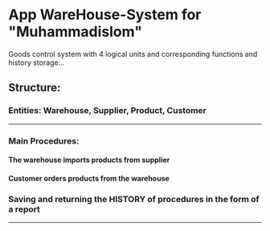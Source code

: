 # App WareHouse-System for "Muhammadislom"
Goods control system with 4 logical units and corresponding functions and history storage...
## Structure:
### Entities: Warehouse, Supplier, Product, Customer
--------------------------------------------------------------------------------------------------
### Main Procedures:
#### The warehouse imports products from supplier
#### Customer orders products from the warehouse
### Saving and returning the HISTORY of procedures in the form of a report
--------------------------------------------------------------------------------------------------
